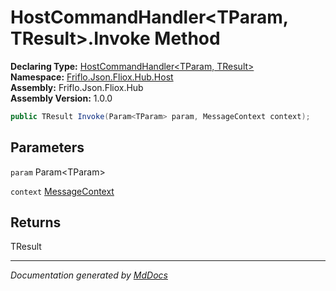 ﻿<!--  
  <auto-generated>   
    The contents of this file were generated by a tool.  
    Changes to this file may be list if the file is regenerated  
  </auto-generated>   
-->

# HostCommandHandler\<TParam, TResult\>.Invoke Method

**Declaring Type:** [HostCommandHandler\<TParam, TResult\>](../index.md)  
**Namespace:** [Friflo.Json.Fliox.Hub.Host](../../index.md)  
**Assembly:** Friflo.Json.Fliox.Hub  
**Assembly Version:** 1.0.0

```csharp
public TResult Invoke(Param<TParam> param, MessageContext context);
```

## Parameters

`param`  Param\<TParam\>

`context`  [MessageContext](../../MessageContext/index.md)

## Returns

TResult

___

*Documentation generated by [MdDocs](https://github.com/ap0llo/mddocs)*
